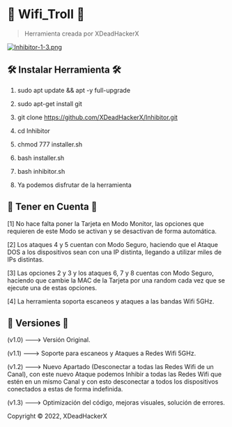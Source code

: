 # 🧨 Wifi_Troll 🧨

> Herramienta creada por XDeadHackerX

[![Inhibitor-1-3.png](https://i.postimg.cc/sfNstwF1/Inhibitor-1-3.png)](https://postimg.cc/qgyPKcvd)


## 🛠 Instalar Herramienta 🛠

1) sudo apt update && apt -y full-upgrade

2) sudo apt-get install git

3) git clone https://github.com/XDeadHackerX/Inhibitor.git

4) cd Inhibitor

5) chmod 777 installer.sh

6) bash installer.sh

7) bash inhibitor.sh

8) Ya podemos disfrutar de la herramienta

## 🎲 Tener en Cuenta 🎲

[1] No hace falta poner la Tarjeta en Modo Monitor, las opciones que requieren de este Modo se activan y se desactivan de forma automática.

[2] Los ataques 4 y 5 cuentan con Modo Seguro, haciendo que el Ataque DOS a los dispositivos sean con una IP distinta, llegando a utilizar miles de IPs distintas.

[3] Las opciones 2 y 3 y los ataques 6, 7 y 8 cuentas con Modo Seguro, haciendo que cambie la MAC de la Tarjeta por una random cada vez que se ejecute una de estas opciones.

[4] La herramienta soporta escaneos y ataques a las bandas Wifi 5GHz.

## 🔎 Versiones 🔎

(v1.0) --->   Versión Original.

(v1.1) --->   Soporte para escaneos y Ataques a Redes Wifi 5GHz.

(v1.2) --->   Nuevo Apartado (Desconectar a todas las Redes Wifi de un Canal), con este nuevo Ataque podemos Inhibir a todas las Redes Wifi que estén en un mismo Canal y con esto desconectar a todos los dispositivos conectados a estas de forma indefinida.

(v1.3) --->   Optimización del código, mejoras visuales, solución de errores.

Copyright © 2022, XDeadHackerX
